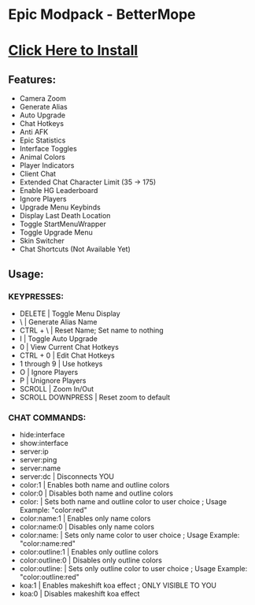 # Epic Modpack - BetterMope

# [Click Here to Install](https://greasyfork.org/en/scripts/455807-epic-modpack)

## Features:
- Camera Zoom
- Generate Alias
- Auto Upgrade
- Chat Hotkeys
- Anti AFK
- Epic Statistics
- Interface Toggles
- Animal Colors
- Player Indicators
- Client Chat
- Extended Chat Character Limit (35 -> 175)
- Enable HG Leaderboard
- Ignore Players
- Upgrade Menu Keybinds
- Display Last Death Location
- Toggle StartMenuWrapper
- Toggle Upgrade Menu
- Skin Switcher
- Chat Shortcuts (Not Available Yet)

## Usage:
### KEYPRESSES:
- DELETE | Toggle Menu Display
- \ | Generate Alias Name
- CTRL + \ | Reset Name; Set name to nothing
- I | Toggle Auto Upgrade
- 0 | View Current Chat Hotkeys
- CTRL + 0 | Edit Chat Hotkeys
- 1 through 9 | Use hotkeys
- O | Ignore Players
- P | Unignore Players
- SCROLL | Zoom In/Out
- SCROLL DOWNPRESS | Reset zoom to default

### CHAT COMMANDS:
- hide:interface
- show:interface
- server:ip
- server:ping
- server:name
- server:dc | Disconnects YOU
- color:1 | Enables both name and outline colors
- color:0 | Disables both name and outline colors
- color:<color> | Sets both name and outline color to user choice ; Usage Example: "color:red"
- color:name:1 | Enables only name colors
- color:name:0 | Disables only name colors
- color:name:<color> | Sets only name color to user choice ; Usage Example: "color:name:red"
- color:outline:1 | Enables only outline colors
- color:outline:0 | Disables only outline colors
- color:outline:<color> | Sets only outline color to user choice ; Usage Example: "color:outline:red"
- koa:1 | Enables makeshift koa effect ; ONLY VISIBLE TO YOU
- koa:0 | Disables makeshift koa effect
